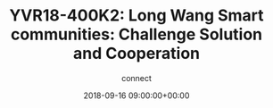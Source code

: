 ---
amazon_s3_presentation_url: https://static.linaro.org/connect/yvr18/presentations/yvr18-400k2.pdf
amazon_s3_video_url: None
author: connect
categories:
- yvr18
comments: true
date: '2018-09-16 09:00:00+00:00'
image_name: YVR18-400K2.png
image: /assets/images/featured-images/YVR18-400K2.png
layout: resource-post
session_id: YVR18-400K2
session_track: None/Other
slideshare_presentation_url: None
speakers:
- biography: '""'
  company: Unisoc
  job-title: SVP
  name: Long Wang
  speaker-image: LongWang.gif
title: 'YVR18-400K2: Long Wang Smart communities: Challenge Solution and Cooperation'
youtube_video_url: https://www.youtube.com/watch?v=kq4XfVtFme4
tag: session
tags:
- Keynote
---